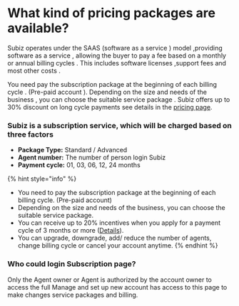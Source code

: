 # What kind of pricing packages are available?

Subiz operates under the SAAS \(software as a service \) model ,providing software as a service , allowing the buyer to pay a fee based on a monthly or annual billing cycles . This includes software licenses ,support fees and most other costs .  

You need pay the subscription package at the beginning of each billing cycle . \(Pre-paid account \). Depending on the size and needs of the business , you can choose the suitable service package . Subiz offers up to 30% discount on long cycle payments see details in the [pricing page](https://subiz.com/pricing.html).

### Subiz is a subscription service, which will be charged based on three factors

* **Package Type:** Standard / Advanced
* **Agent number:** The number of person login Subiz
* **Payment cycle:** 01, 03, 06, 12, 24 months

{% hint style="info" %}
* You need to pay the subscription package at the beginning of each billing cycle. \(Pre-paid account\)
* Depending on the size and needs of the business, you can choose the suitable service package.
* You can receive up to 20% incentives when you apply for a payment cycle of 3 months or more \([Details](https://subiz.com/pricing.html)\).
* You can upgrade, downgrade, add/ reduce the number of agents, change billing cycle or cancel your account anytime.
{% endhint %}

### Who could login Subscription page?

Only the Agent owner or Agent is authorized by the account owner to access the full Manage and set up new account has access to this page to make changes service packages and billing.  


